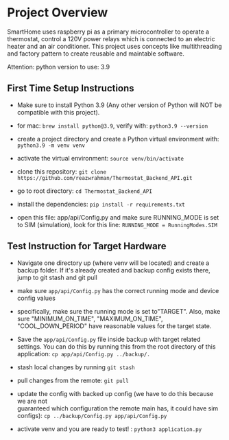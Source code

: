 # Project Overview
SmartHome uses raspberry pi as a primary microcontroller to operate a thermostat, control a 120V power relays which is connected to an electric heater and an air conditioner. This project uses concepts like multithreading and factory pattern to create reusable and maintable software. 

Attention: python version to use: 3.9

## First Time Setup Instructions  

- Make sure to install Python 3.9 (Any other version of Python will NOT be  
compatible with this project). 

- for mac: ```brew install python@3.9```, verify with: ```python3.9 --version```

- create a project directory and create a Python virtual environment with: 
```python3.9 -m venv venv``` 

- activate the virtual environment: ```source venv/bin/activate``` 

- clone this repository: ```git clone https://github.com/reazwrahman/Thermostat_Backend_API.git```  

- go to root directory: ```cd Thermostat_Backend_API```

- install the dependencies: ```pip install -r requirements.txt``` 

- open this file: app/api/Config.py and make sure RUNNING_MODE is set to SIM (simulation), look for this line: ```RUNNING_MODE = RunningModes.SIM```



## Test Instruction for Target Hardware

- Navigate one directory up (where venv will be located) and create a backup folder. 
If it's already created and backup config exists there, jump to git stash and git pull 

- make sure ```app/api/Config.py``` has the correct running mode and device config values  

- specifically, make sure the running mode is set to"TARGET". Also, make sure "MINIMUM_ON_TIME", 
"MAXIMUM_ON_TIME", "COOL_DOWN_PERIOD" have reasonable values for the target 
state.  

- Save the ```app/api/Config.py``` file inside backup with target related settings. 
You can do this by running this from the root directory of this application: 
```cp app/api/Config.py ../backup/.```

- stash local changes by running ```git stash``` 

- pull changes from the remote: ```git pull``` 

- update the config with backed up config (we have to do this because we are not  
guaranteed which configuration the remote main has, it could have sim configs): 
```cp ../backup/Config.py app/api/Config.py``` 

- activate venv and you are ready to test! : ```python3 application.py```

